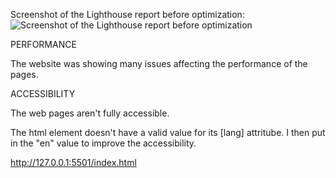 Screenshot of the Lighthouse report before optimization:
![Screenshot of the Lighthouse report before optimization](https://user-images.githubusercontent.com/79769086/129496946-96ba4472-f0c2-4ef1-a26d-75a109b04a6f.png)

PERFORMANCE

The website was showing many issues affecting the performance of the pages.

ACCESSIBILITY

The web pages aren't fully accessible.

The html element doesn't have a valid value for its [lang] attritube. I then put in the "en" value to improve the accessibility.


http://127.0.0.1:5501/index.html
